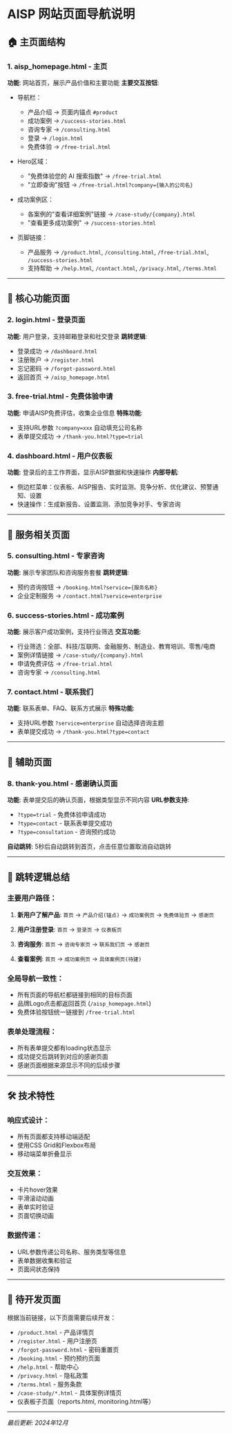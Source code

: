 # AISP 网站页面导航说明

## 🏠 主页面结构

### 1. **aisp_homepage.html** - 主页
**功能**: 网站首页，展示产品价值和主要功能
**主要交互按钮**:
- 导航栏：
  - 产品介绍 → 页面内锚点 `#product`
  - 成功案例 → `/success-stories.html`
  - 咨询专家 → `/consulting.html`  
  - 登录 → `/login.html`
  - 免费体验 → `/free-trial.html`

- Hero区域：
  - "免费体验您的 AI 搜索指数" → `/free-trial.html`
  - "立即查询"按钮 → `/free-trial.html?company={输入的公司名}`

- 成功案例区：
  - 各案例的"查看详细案例"链接 → `/case-study/{company}.html`
  - "查看更多成功案例" → `/success-stories.html`

- 页脚链接：
  - 产品服务 → `/product.html`, `/consulting.html`, `/free-trial.html`, `/success-stories.html`
  - 支持帮助 → `/help.html`, `/contact.html`, `/privacy.html`, `/terms.html`

---

## 📄 核心功能页面

### 2. **login.html** - 登录页面
**功能**: 用户登录，支持邮箱登录和社交登录
**跳转逻辑**:
- 登录成功 → `/dashboard.html`
- 注册账户 → `/register.html`
- 忘记密码 → `/forgot-password.html`
- 返回首页 → `/aisp_homepage.html`

### 3. **free-trial.html** - 免费体验申请
**功能**: 申请AISP免费评估，收集企业信息
**特殊功能**:
- 支持URL参数 `?company=xxx` 自动填充公司名称
- 表单提交成功 → `/thank-you.html?type=trial`

### 4. **dashboard.html** - 用户仪表板
**功能**: 登录后的主工作界面，显示AISP数据和快速操作
**内部导航**:
- 侧边栏菜单：仪表板、AISP报告、实时监测、竞争分析、优化建议、预警通知、设置
- 快速操作：生成新报告、设置监测、添加竞争对手、专家咨询

---

## 🏢 服务相关页面

### 5. **consulting.html** - 专家咨询
**功能**: 展示专家团队和咨询服务套餐
**跳转逻辑**:
- 预约咨询按钮 → `/booking.html?service={服务名称}`
- 企业定制服务 → `/contact.html?service=enterprise`

### 6. **success-stories.html** - 成功案例
**功能**: 展示客户成功案例，支持行业筛选
**交互功能**:
- 行业筛选：全部、科技/互联网、金融服务、制造业、教育培训、零售/电商
- 案例详情链接 → `/case-study/{company}.html`
- 申请免费评估 → `/free-trial.html`
- 咨询专家 → `/consulting.html`

### 7. **contact.html** - 联系我们
**功能**: 联系表单、FAQ、联系方式展示
**特殊功能**:
- 支持URL参数 `?service=enterprise` 自动选择咨询主题
- 表单提交成功 → `/thank-you.html?type=contact`

---

## 🎉 辅助页面

### 8. **thank-you.html** - 感谢确认页面
**功能**: 表单提交后的确认页面，根据类型显示不同内容
**URL参数支持**:
- `?type=trial` - 免费体验申请成功
- `?type=contact` - 联系表单提交成功  
- `?type=consultation` - 咨询预约成功

**自动跳转**: 5秒后自动跳转到首页，点击任意位置取消自动跳转

---

## 🔗 跳转逻辑总结

### 主要用户路径：
1. **新用户了解产品**: `首页` → `产品介绍(锚点)` → `成功案例页` → `免费体验页` → `感谢页`

2. **用户注册登录**: `首页` → `登录页` → `仪表板页`

3. **咨询服务**: `首页` → `咨询专家页` → `联系我们页` → `感谢页`

4. **查看案例**: `首页` → `成功案例页` → `具体案例页(待建)`

### 全局导航一致性：
- 所有页面的导航栏都链接到相同的目标页面
- 品牌Logo点击都返回首页 (`/aisp_homepage.html`)
- 免费体验按钮统一链接到 `/free-trial.html`

### 表单处理流程：
- 所有表单提交都有loading状态显示
- 成功提交后跳转到对应的感谢页面
- 感谢页面根据来源显示不同的后续步骤

---

## 🛠 技术特性

### 响应式设计：
- 所有页面都支持移动端适配
- 使用CSS Grid和Flexbox布局
- 移动端菜单折叠显示

### 交互效果：
- 卡片hover效果
- 平滑滚动动画
- 表单实时验证
- 页面切换动画

### 数据传递：
- URL参数传递公司名称、服务类型等信息
- 表单数据收集和验证
- 页面间状态保持

---

## 📝 待开发页面

根据当前链接，以下页面需要后续开发：
- `/product.html` - 产品详情页
- `/register.html` - 用户注册页
- `/forgot-password.html` - 密码重置页
- `/booking.html` - 预约预约页面
- `/help.html` - 帮助中心
- `/privacy.html` - 隐私政策
- `/terms.html` - 服务条款
- `/case-study/*.html` - 具体案例详情页
- 仪表板子页面（reports.html, monitoring.html等）

---

*最后更新: 2024年12月* 